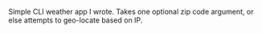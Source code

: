 Simple CLI weather app I wrote. Takes one optional zip code argument, or
else attempts to geo-locate based on IP. 
